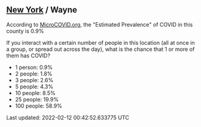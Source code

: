 
## [New York](/united-states/new-york) / Wayne

According to [MicroCOVID.org](http://microcovid.org),
the "Estimated Prevalence" of COVID in this county is 0.9%

If you interact with a certain number of people in this location
(all at once in a group, or spread out across the day), what is the chance that
1 or more of them has COVID?

- 1 person: 0.9%
- 2 people: 1.8%
- 3 people: 2.6%
- 5 people: 4.3%
- 10 people: 8.5%
- 25 people: 19.9%
- 100 people: 58.9%

Last updated: 2022-02-12 00:42:52.633775 UTC
